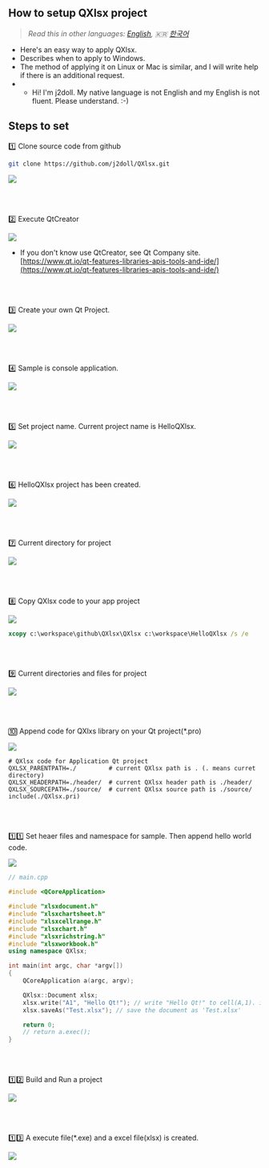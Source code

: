 
## How to setup QXlsx project

> *Read this in other languages: [English](HowToSetProject.md), :kr: [한국어](HowToSetProject.ko.md)*

- Here's an easy way to apply QXlsx.
- Describes when to apply to Windows.
- The method of applying it on Linux or Mac is similar, and I will write help if there is an additional request.
- * Hi! I'm j2doll. My native language is not English and my English is not fluent. Please understand. :-)

## Steps to set

:one: Clone source code from github

```sh
git clone https://github.com/j2doll/QXlsx.git
```

![](markdown.data/01.jpg)

<br /><br />

:two: Execute QtCreator

![](markdown.data/02.jpg)

* If you don't know use QtCreator, see Qt Company site. [https://www.qt.io/qt-features-libraries-apis-tools-and-ide/](https://www.qt.io/qt-features-libraries-apis-tools-and-ide/)

<br /><br />

:three: Create your own Qt Project.

![](markdown.data/03.jpg)

<br /><br />

:four: Sample is console application.

![](markdown.data/04.jpg)

<br /><br />

:five: Set project name. Current project name is HelloQXlsx.  

![](markdown.data/05.jpg)

<br /><br />

:six: HelloQXlsx project has been created.

![](markdown.data/06.jpg)

<br /><br />

:seven: Current directory for project

![](markdown.data/07.jpg)

<br /><br />

:eight: Copy QXlsx code to your app project  

![](markdown.data/08.jpg)

```cmd
xcopy c:\workspace\github\QXlsx\QXlsx c:\workspace\HelloQXlsx /s /e
```

<br /><br />

:nine: Current directories and files for project

![](markdown.data/09.jpg)

<br /><br />

:keycap_ten: Append code for QXlxs library on your Qt project(*.pro)

![](markdown.data/10.jpg)

```qmake
# QXlsx code for Application Qt project
QXLSX_PARENTPATH=./         # current QXlsx path is . (. means curret directory)
QXLSX_HEADERPATH=./header/  # current QXlsx header path is ./header/
QXLSX_SOURCEPATH=./source/  # current QXlsx source path is ./source/
include(./QXlsx.pri)
```

<br /><br />

:one::one: Set heaer files and namespace for sample. Then append hello world code.

![](markdown.data/11.jpg)

```cpp
// main.cpp

#include <QCoreApplication>

#include "xlsxdocument.h"
#include "xlsxchartsheet.h"
#include "xlsxcellrange.h"
#include "xlsxchart.h"
#include "xlsxrichstring.h"
#include "xlsxworkbook.h"
using namespace QXlsx;

int main(int argc, char *argv[])
{
    QCoreApplication a(argc, argv);

    QXlsx::Document xlsx;
    xlsx.write("A1", "Hello Qt!"); // write "Hello Qt!" to cell(A,1). it's shared string.
    xlsx.saveAs("Test.xlsx"); // save the document as 'Test.xlsx'

    return 0;
    // return a.exec();
}
```

<br /><br />

:one::two: Build and Run a project

![](markdown.data/12.jpg)

<br /><br />

:one::three: A execute file(*.exe) and a excel file(xlsx) is created.

![](markdown.data/13.jpg)

<br /><br />
